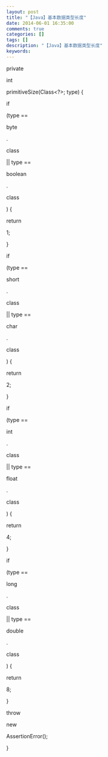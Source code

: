 ```yaml
---
layout: post
title: "【Java】基本数据类型长度"
date: 2014-06-01 16:35:00 
comments: true
categories: []
tags: []
description: "【Java】基本数据类型长度"
keywords: 
---
```



 
  
   private
  
  
   int
  
  primitiveSize(Class<?>; type) {
 
 
  
   if
  
  (type ==
  
   byte
  
  .
  
   class
  
  || type ==
  
   boolean
  
  .
  
   class
  
  ) {
 
 
  
   return
  
  1;
 
 
  }
 
 
  
   if
  
  (type ==
  
   short
  
  .
  
   class
  
  || type ==
  
   char
  
  .
  
   class
  
  ) {
 
 
  
   return
  
  2;
 
 
  }
 
 
  
   if
  
  (type ==
  
   int
  
  .
  
   class
  
  || type ==
  
   float
  
  .
  
   class
  
  ) {
 
 
  
   return
  
  4;
 
 
  }
 
 
  
   if
  
  (type ==
  
   long
  
  .
  
   class
  
  || type ==
  
   double
  
  .
  
   class
  
  ) {
 
 
  
   return
  
  8;
 
 
  }
 
 
  
   throw
  
  
   new
  
  AssertionError();
 
 
  }
 


